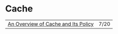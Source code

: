 # Cache

|  |  |
| :--- | :--- |
| [An Overview of Cache and Its Policy](https://radiant-brushlands-42789.herokuapp.com/blog.devgenius.io/an-overview-of-cache-and-its-policy-542bc40a8cbf) | 7/20 |

